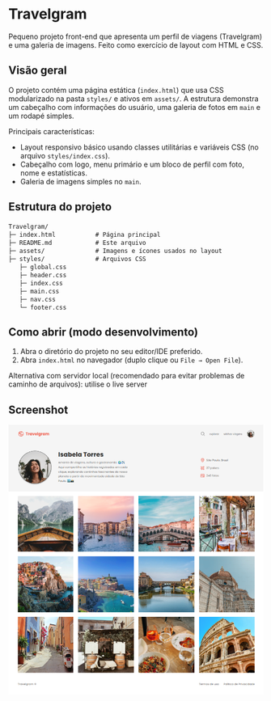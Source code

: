# Travelgram

Pequeno projeto front-end que apresenta um perfil de viagens (Travelgram) e uma galeria de imagens. Feito como exercício de layout com HTML e CSS.

## Visão geral

O projeto contém uma página estática (`index.html`) que usa CSS modularizado na pasta `styles/` e ativos em `assets/`. A estrutura demonstra um cabeçalho com informações do usuário, uma galeria de fotos em `main` e um rodapé simples.

Principais características:

- Layout responsivo básico usando classes utilitárias e variáveis CSS (no arquivo `styles/index.css`).
- Cabeçalho com logo, menu primário e um bloco de perfil com foto, nome e estatísticas.
- Galeria de imagens simples no `main`.

## Estrutura do projeto

```
Travelgram/
├─ index.html           # Página principal
├─ README.md            # Este arquivo
├─ assets/              # Imagens e ícones usados no layout
├─ styles/              # Arquivos CSS
   ├─ global.css
   ├─ header.css
   ├─ index.css
   ├─ main.css
   ├─ nav.css
   └─ footer.css
```

## Como abrir (modo desenvolvimento)

1. Abra o diretório do projeto no seu editor/IDE preferido.
2. Abra `index.html` no navegador (duplo clique ou `File → Open File`).

Alternativa com servidor local (recomendado para evitar problemas de caminho de arquivos): utilise o live server

## Screenshot

![screenshot da tela](assets/screenshot/home.png)
